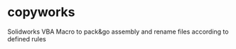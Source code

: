 # copyworks
Solidworks VBA Macro to pack&amp;go assembly and rename files according to defined rules
